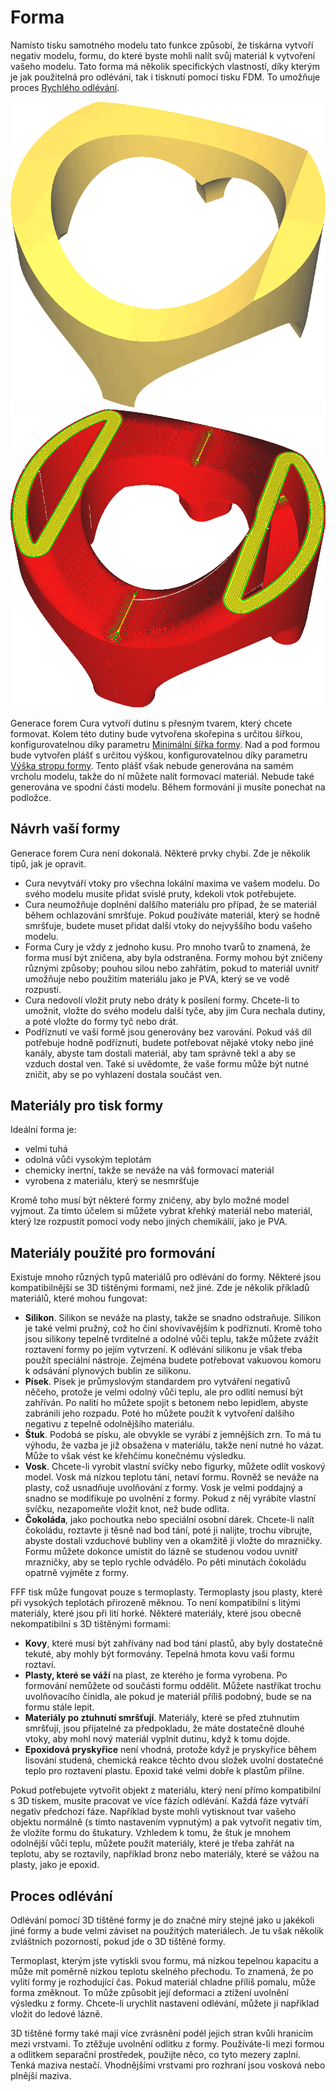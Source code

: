 Forma
====
Namísto tisku samotného modelu tato funkce způsobí, že tiskárna vytvoří negativ modelu, formu, do které byste mohli nalít svůj materiál k vytvoření vašeho modelu. Tato forma má několik specifických vlastností, díky kterým je jak použitelná pro odlévání, tak i tisknutí pomocí tisku FDM. To umožňuje proces [Rychlého odlévání](https://en.wikipedia.org/wiki/Rapid_casting).

![Model, který chcete formovat](../../../articles/images/mold_enabled_shell.png)
![Forma pro tento model](../../../articles/images/mold_enabled_mould.png)

Generace forem Cura vytvoří dutinu s přesným tvarem, který chcete formovat. Kolem této dutiny bude vytvořena skořepina s určitou šířkou, konfigurovatelnou díky parametru [Minimální šířka formy](mold_width.md). Nad a pod formou bude vytvořen plášť s určitou výškou, konfigurovatelnou díky parametru [Výška stropu formy](mold_roof_height.md). Tento plášť však nebude generována na samém vrcholu modelu, takže do ní můžete nalít formovací materiál. Nebude také generována ve spodní části modelu. Během formování ji musíte ponechat na podložce.

Návrh vaší formy
----
Generace forem Cura není dokonalá. Některé prvky chybí. Zde je několik tipů, jak je opravit.
* Cura nevytváří vtoky pro všechna lokální maxima ve vašem modelu. Do svého modelu musíte přidat svislé pruty, kdekoli vtok potřebujete.
* Cura neumožňuje doplnění dalšího materiálu pro případ, že se materiál během ochlazování smršťuje. Pokud používáte materiál, který se hodně smršťuje, budete muset přidat další vtoky do nejvyššího bodu vašeho modelu.
* Forma Cury je vždy z jednoho kusu. Pro mnoho tvarů to znamená, že forma musí být zničena, aby byla odstraněna. Formy mohou být zničeny různými způsoby; pouhou silou nebo zahřátím, pokud to materiál uvnitř umožňuje nebo použitím materiálu jako je PVA, který se ve vodě rozpustí.
* Cura nedovolí vložit pruty nebo dráty k posílení formy. Chcete-li to umožnit, vložte do svého modelu další tyče, aby jim Cura nechala dutiny, a poté vložte do formy tyč nebo drát.
* Podříznutí ve vaší formě jsou generovány bez varování. Pokud váš díl potřebuje hodně podříznutí, budete potřebovat nějaké vtoky nebo jiné kanály, abyste tam dostali materiál, aby tam správně tekl a aby se vzduch dostal ven. Také si uvědomte, že vaše formu může být nutné zničit, aby se po vyhlazení dostala součást ven.

Materiály pro tisk formy
----
Ideální forma je:
* velmi tuhá
* odolná vůči vysokým teplotám
* chemicky inertní, takže se neváže na váš formovací materiál
* vyrobena z materiálu, který se nesmršťuje

Kromě toho musí být některé formy zničeny, aby bylo možné model vyjmout. Za tímto účelem si můžete vybrat křehký materiál nebo materiál, který lze rozpustit pomocí vody nebo jiných chemikálií, jako je PVA.

Materiály použité pro formování
----
Existuje mnoho různých typů materiálů pro odlévání do formy. Některé jsou kompatibilnější se 3D tištěnými formami, než jiné. Zde je několik příkladů materiálů, které mohou fungovat:

* **Silikon**. Silikon se neváže na plasty, takže se snadno odstraňuje. Silikon je také velmi pružný, což ho činí shovívavějším k podříznutí. Kromě toho jsou silikony tepelně tvrditelné a odolné vůči teplu, takže můžete zvážit roztavení formy po jejím vytvrzení. K odlévání silikonu je však třeba použít speciální nástroje. Zejména budete potřebovat vakuovou komoru k odsávání plynových bublin ze silikonu.
* **Písek**. Písek je průmyslovým standardem pro vytváření negativů něčeho, protože je velmi odolný vůči teplu, ale pro odlití nemusí být zahříván. Po nalití ho můžete spojit s betonem nebo lepidlem, abyste zabránili jeho rozpadu. Poté ho můžete použít k vytvoření dalšího negativu z tepelně odolnějšího materiálu.
* **Štuk**. Podobá se písku, ale obvykle se vyrábí z jemnějších zrn. To má tu výhodu, že vazba je již obsažena v materiálu, takže není nutné ho vázat. Může to však vést ke křehčímu konečnému výsledku.
* **Vosk**. Chcete-li vyrobit vlastní svíčky nebo figurky, můžete odlít voskový model. Vosk má nízkou teplotu tání, netaví formu. Rovněž se neváže na plasty, což usnadňuje uvolňování z formy. Vosk je velmi poddajný a snadno se modifikuje po uvolnění z formy. Pokud z něj vyrábíte vlastní svíčku, nezapomeňte vložit knot, než bude odlita.
* **Čokoláda**, jako pochoutka nebo speciální osobní dárek. Chcete-li nalít čokoládu, roztavte ji těsně nad bod tání, poté ji nalijte, trochu vibrujte, abyste dostali vzduchové bubliny ven a okamžitě ji vložte do mrazničky. Formu můžete dokonce umístit do lázně se studenou vodou uvnitř mrazničky, aby se teplo rychle odvádělo. Po pěti minutách čokoládu opatrně vyjměte z formy.

FFF tisk může fungovat pouze s termoplasty. Termoplasty jsou plasty, které při vysokých teplotách přirozeně měknou. To není kompatibilní s litými materiály, které jsou při lití horké. Některé materiály, které jsou obecně nekompatibilní s 3D tištěnými formami:

* **Kovy**, které musí být zahřívány nad bod tání plastů, aby byly dostatečně tekuté, aby mohly být formovány. Tepelná hmota kovu vaši formu roztaví.
* **Plasty, které se váží** na plast, ze kterého je forma vyrobena. Po formování nemůžete od součásti formu oddělit. Můžete nastříkat trochu uvolňovacího činidla, ale pokud je materiál příliš podobný, bude se na formu stále lepit.
* **Materiály po ztuhnutí smršťují**. Materiály, které se před ztuhnutím smršťují, jsou přijatelné za předpokladu, že máte dostatečně dlouhé vtoky, aby mohl nový materiál vyplnit dutinu, když k tomu dojde.
* **Epoxidová pryskyřice** není vhodná, protože když je pryskyřice během lisování studená, chemická reakce těchto dvou složek uvolní dostatečné teplo pro roztavení plastu. Epoxid také velmi dobře k plastům přilne.

Pokud potřebujete vytvořit objekt z materiálu, který není přímo kompatibilní s 3D tiskem, musíte pracovat ve více fázích odlévání. Každá fáze vytváří negativ předchozí fáze. Například byste mohli vytisknout tvar vašeho objektu normálně (s tímto nastavením vypnutým) a pak vytvořit negativ tím, že vložíte formu do štukatury. Vzhledem k tomu, že štuk je mnohem odolnější vůči teplu, můžete použít materiály, které je třeba zahřát na teplotu, aby se roztavily, například bronz nebo materiály, které se vážou na plasty, jako je epoxid.

Proces odlévání
----
Odlévání pomocí 3D tištěné formy je do značné míry stejné jako u jakékoli jiné formy a bude velmi záviset na použitých materiálech. Je tu však několik zvláštních pozorností, pokud jde o 3D tištěné formy.

Termoplast, kterým jste vytiskli svou formu, má nízkou tepelnou kapacitu a může mít poměrně nízkou teplotu skelného přechodu. To znamená, že po vylití formy je rozhodující čas. Pokud materiál chladne příliš pomalu, může forma změknout. To může způsobit její deformaci a ztížení uvolnění výsledku z formy. Chcete-li urychlit nastavení odlévání, můžete ji například vložit do ledové lázně.

3D tištěné formy také mají více zvrásnění podél jejich stran kvůli hranicím mezi vrstvami. To ztěžuje uvolnění odlitku z formy. Používáte-li mezi formou a odlitkem separační prostředek, použijte něco, co tyto mezery zaplní. Tenká maziva nestačí. Vhodnějšími vrstvami pro rozhraní jsou vosková nebo plnější maziva.